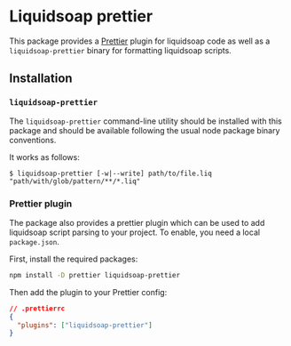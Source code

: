 # Liquidsoap prettier

This package provides a [Prettier](https://prettier.io/) plugin for liquidsoap code
as well as a `liquidsoap-prettier` binary for formatting liquidsoap scripts.

## Installation

### `liquidsoap-prettier`

The `liquidsoap-prettier` command-line utility should be installed with this
package and should be available following the usual node package binary
conventions.

It works as follows:

```shell
$ liquidsoap-prettier [-w|--write] path/to/file.liq "path/with/glob/pattern/**/*.liq"
```

### Prettier plugin

The package also provides a prettier plugin which can be used to add liquidsoap script parsing to
your project. To enable, you need a local `package.json`.

First, install the required packages:

```sh
npm install -D prettier liquidsoap-prettier
```

Then add the plugin to your Prettier config:

```json
// .prettierrc
{
  "plugins": ["liquidsoap-prettier"]
}
```
